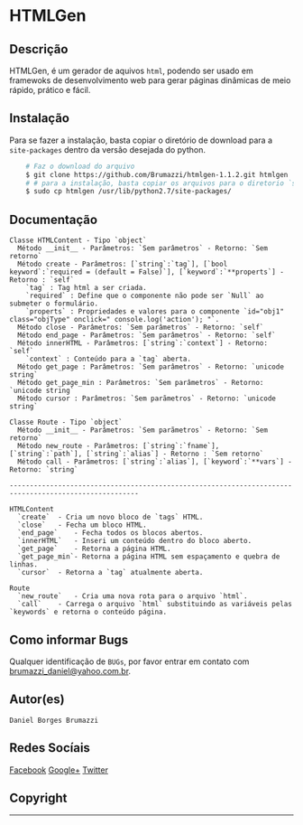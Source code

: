 # HTMLGen

## Descrição

HTMLGen, é um gerador de aquivos `html`, podendo ser usado em framewoks de desenvolvimento web para gerar páginas dinâmicas de meio rápido, prático e fácil.

## Instalação

Para se fazer a instalação, basta copiar o diretório de download para a `site-packages` dentro da versão desejada do python.

```bash
	# Faz o download do arquivo
	$ git clone https://github.com/Brumazzi/htmlgen-1.1.2.git htmlgen
	# # para a instalação, basta copiar os arquivos para o diretorio `site-packages`
	$ sudo cp htmlgen /usr/lib/python2.7/site-packages/
```

## Documentação

```
Classe HTMLContent - Tipo `object`
  Método __init__ - Parâmetros: `Sem parâmetros` - Retorno: `Sem retorno`
  Método create - Parâmetros: [`string`:`tag`], [`bool keyword`:`required = (default = False)`], [`keyword`:`**properts`] - Retorno : `self`
    `tag` : Tag html a ser criada.
    `required` : Define que o componente não pode ser `Null` ao submeter o formulário.
    `properts` : Propriedades e valores para o componente `id="obj1" class="objType" onclick=" console.log('action'); "`.
  Método close - Parâmetros: `Sem parâmetros` - Retorno: `self`
  Método end_page - Parâmetros: `Sem parâmetros` - Retorno: `self`
  Método innerHTML - Parâmetros: [`string`:`context`] - Retorno: `self`
    `context` : Conteúdo para a `tag` aberta.
  Método get_page : Parâmetros: `Sem parâmetros` - Retorno: `unicode string`
  Método get_page_min : Parâmetros: `Sem parâmetros` - Retorno: `unicode string`
  Método cursor : Parâmetros: `Sem parãmetros` - Retorno: `unicode string`

Classe Route - Tipo `object`
  Método __init__ - Parâmetros: `Sem parãmetros` - Retorno: `Sem retorno`
  Método new_route - Parâmetros: [`string`:`fname`], [`string`:`path`], [`string`:`alias`] - Retorno : `Sem retorno`
  Método call - Parâmetros: [`string`:`alias`], [`keyword`:`**vars`] - Retorno: `string`

------------------------------------------------------------------------------------------------------

HTMLContent
  `create`	- Cria um novo bloco de `tags` HTML.
  `close`	- Fecha um bloco HTML.
  `end_page`	- Fecha todos os blocos abertos.
  `innerHTML`	- Inseri um conteúdo dentro do bloco aberto.
  `get_page`	- Retorna a página HTML.
  `get_page_min`- Retorna a página HTML sem espaçamento e quebra de linhas.
  `cursor`	- Retorna a `tag` atualmente aberta.

Route
  `new_route`	- Cria uma nova rota para o arquivo `html`.
  `call`	- Carrega o arquivo `html` substituindo as variáveis pelas `keywords` e retorna o conteúdo página.
```

## Como informar Bugs

Qualquer identificação de `BUGs`, por favor entrar em contato com brumazzi_daniel@yahoo.com.br.

## Autor(es)

`Daniel Borges Brumazzi`

## Redes Socíais

<a href="https://www.facebook.com/daniel.brumazzi">Facebook</a>
<a href="https://plus.google.com/+DanielBrumazzi">Google+</a>
<a href="https://twitter.com/brumazzi_daniel">Twitter</a>

## Copyright

---

